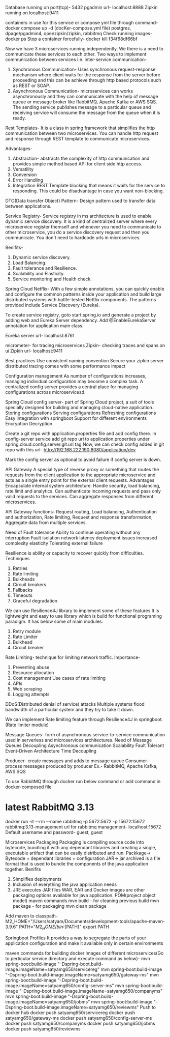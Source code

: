Database running on port(tcp)- 5432
pgadmin url- localhost:8888
Zipkin running on localhost:9411

containers in use for this service or compose yml file through command- docker compose up -d   (docKer-compose.yml file)
postgres, dpage/pgadmin4, openzipkin/zipkin, rabbitmq
Check running images- docker ps
Stop a container forcefully- docker kill f34f68df66bf

Now we have 3 microservices running independently.
We there is a need to communicate these services to each other.
Two ways to implement communication between services i.e. inter-service communication-
1. Synchronous Communication- Uses synchronous request-response mechanism where client waits for the response from the server before proceeding and this can be achieve through http based protocols such as REST or SOAP.
2. Asynchronous Communication- microservices can works asynchronously and they can communicate with the help of message queue or message broker like RabbitMQ, Apache Kafka or AWS SQS. The sending service publishes message to a particular queue and receiving service will consume the message from the queue when it is ready.

Rest Templates- It is a class in spring framework that simplifies the http communication between two microservices.
You can handle http request and response through REST template to communicate microservices.

Advantages-
1. Abstraction- abstracts the complexity of http communication and provides simple method based API for client side http access.
2. Versatility
3. Conversion
4. Error Handling
5. Integration
REST Template blocking that means it waits for the service to responding. This could be disadvantage in case you want non-blocking.

DTO(Data transfer Object) Pattern-
Design pattern used to transfer data between applications.

Service Registry- Service registry in ms architecture is used to enable dynamic service discovery.
It is a kind of centralized server where every microservice register themself and whenever you need to communicate to other microservice, you do a service discovery request and then you communicate. You don't need to hardcode urls in microservices.

Benifits-
1. Dynamic service discovery.
2. Load Balancing.
3. Fault tolerance and Resilience.
4. Scalability and Elasticity.
5. Service monitoring and Health check.

Spring Cloud Netflix-
With a few simple annotations, you can quickly enable and configure the common patterns inside your application and build large distributed systems with battle-tested Netflix components. The patterns provided include Service Discovery (Eureka).

To create service registry, goto start.spring.io and generate a project by adding web and Eureka Server dependency.
Add @EnableEurekaServer annotation for application main class.

Eureka server url- localhost:8761

micrometer- for tracing microservices
Zipkin- checking traces and spans on ui
Zipkin url- localhost:9411

Best practices
Use consistent naming convention
Secure your zipkin server
distributed tracing comes with some performance impact

Configuration management
As number of configurations increases, managing individual configuration may become a complex task.
A centralized config server provides a central place for managing configurations across microservicesd.

Spring Cloud config server- part of Spring Cloud project, a suit of tools specially designed for building and managing cloud-native application.
Storing configurations
Serving configurations
Refreshing configurations
Easy integration with springboot
Support for different environments
Encryption Decryption

Create a git repo with application.properties file and add config there.
In config-server service add git repo uri to application.properties under spring.cloud.config.server.git.uri tag
Now, we can check config added in git repo with this url- http://192.168.222.190:8080/application/dev

Mark the config server as optional to avoid failure if config server is down.

API Gateway
A special type of reverse proxy or something that routes the requests from the client application to the appropriate microservice
and acts as a single entry point for the external client requests.
Advantages
Encapsulate internal system architecture.
Handle security, load balancing, rate limit and analytics.
Can authenticate incoming requests and pass only valid requests to the services.
Can aggregate responses from different microservices.

API Gateway functions-
Request routing,
Load balancing,
Authentication and authorization,
Rate limiting,
Request and response transformation,
Aggregate data from multiple services.


Need of Fault tolerance
Ability to continue operating without any interruption
Fault isolation
network latency
deployment issues
increased complexity
elasticity
Tolerating external failure


Resilience is ability or capacity to recover quickly from difficulties.
Techniques
1. Retries
2. Rate limiting
3. Bulkheads
4. Circuit breakers
5. Fallbacks
6. Timeouts
7. Graceful degradation

We can use Resilience4J library to implement some of these features
It is lightweight and easy to use library which is build for functional programing paradigm.
It has below some of main modules:
1. Retry module
2. Rate Limiter
3. Bulkhead
4. Circuit breaker

Rate Limiting- technique for limiting network traffic.
Importance-
1. Preventing abuse
2. Resource allocation
3. Cost management
Use cases of rate limiting
1. APIs
2. Web scraping
3. Logging attempts

DDoS(Distributed denial of service) attacks
Multiple systems flood bandwidth of a particular system and they try to take it down.

We can implement Rate limiting feature through Resilience4J in springboot.(Rate limiter module)


Message Queues- form of asynchronous service-to-service communication used in serverless and microservices architectures.
Need of Message Queues
Decoupling
Asynchronous communication
Scalability
Fault Tolerant
Event-Driven Architecture
Time Decoupling

Producer- create messages and adds to message queue
Consumer- process messages produced by producer
Ex.- RabbitMQ, Apache Kafka, AWS SQS

To use RabbitMQ through docker
run below command or add command in docker-composed file
# latest RabbitMQ 3.13
docker run -it --rm --name rabbitmq -p 5672:5672 -p 15672:15672 rabbitmq:3.13-management
url for rabbitmq management- localhost:15672
Default username and password- guest, guest

Microservices Packaging
Packaging is compiling source code into bytecode, bundling it with any dependant libraries and creating a single, executable artifact
that can be easily distributed and run.
Packkage-> Bytecode + dependant libraries + configuration
JAR-> jar archived is a file format that is used to bundle the components of the java application together.
Benifits
1. Simplifies deployments
2. Inclusion of everything the java application needs
3. JRE executes JAR files
WAR, EAR and Docker images are other packaging options available for java application.
POM(project object model)
maven commands
mvn build - for cleaning previous build
mvn package - for packaging
mvn clean package

Add maven to classpath-
M2_HOME="/Users/satyam/Documents/development-tools/apache-maven-3.9.6"
PATH="${M2_HOME}/bin:${PATH}"
export PATH

Springboot Profiles
It provides a way to segregate the parts of your application configuration and make it available only in 
certain environments

maven commands for building docker images of different microservices(Go to perticular service directory and execute command as below)-
mvn spring-boot:build-image "-Dspring-boot.build-image.imageName=satyamg650/servicereg"
mvn spring-boot:build-image "-Dspring-boot.build-image.imageName=satyamg650/gateway-ms"
mvn spring-boot:build-image "-Dspring-boot.build-image.imageName=satyamg650/config-server-ms"
mvn spring-boot:build-image "-Dspring-boot.build-image.imageName=satyamg650/companyms"
mvn spring-boot:build-image "-Dspring-boot.build-image.imageName=satyamg650/jobms"
mvn spring-boot:build-image "-Dspring-boot.build-image.imageName=satyamg650/reviewms"
Push to docker hub
docker push satyamg650/servicereg
docker push satyamg650/gateway-ms
docker push satyamg650/config-server-ms
docker push satyamg650/companyms
docker push satyamg650/jobms
docker push satyamg650/reviewms




